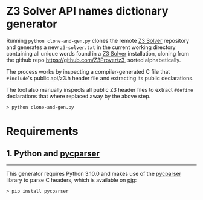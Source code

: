 # Z3 Solver API names dictionary generator

Running `python clone-and-gen.py` clones the remote [Z3 Solver] repository and generates a new `z3-solver.txt` in the current working directory containing all unique words found in a [Z3 Solver] installation, cloning from the github repo https://github.com/Z3Prover/z3, sorted alphabetically.

The process works by inspecting a compiler-generated C file that `#include`'s public api/z3.h header file and extracting its public declarations.

The tool also manually inspects all public Z3 header files to extract `#define` declarations that where replaced away by the above step.

```
> python clone-and-gen.py
```

# Requirements

## 1. Python and [pycparser](https://github.com/eliben/pycparser)

---

This generator requires Python 3.10.0 and makes use of the [pycparser](https://github.com/eliben/pycparser) library to parse C headers, which is available on [pip](https://pypi.org/project/pip/):

```
> pip install pycparser
```

[Z3 Solver]: https://github.com/Z3Prover/z3
